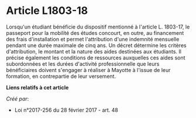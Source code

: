 # Article L1803-18

Lorsqu'un étudiant bénéficie du dispositif mentionné à l'article L. 1803-17, le passeport pour la mobilité des études
concourt, en outre, au financement des frais d'installation et permet l'attribution d'une indemnité mensuelle pendant une
durée maximale de cinq ans. Un décret détermine les critères d'attribution, le montant et la nature des aides destinées aux
étudiants. Il précise également les conditions de ressources auxquelles ces aides sont subordonnées et les durées d'activité
professionnelle que leurs bénéficiaires doivent s'engager à réaliser à Mayotte à l'issue de leur formation, en contrepartie
de leur versement.

**Liens relatifs à cet article**

_Créé par_:

  - Loi n°2017-256 du 28 février 2017 - art. 48
